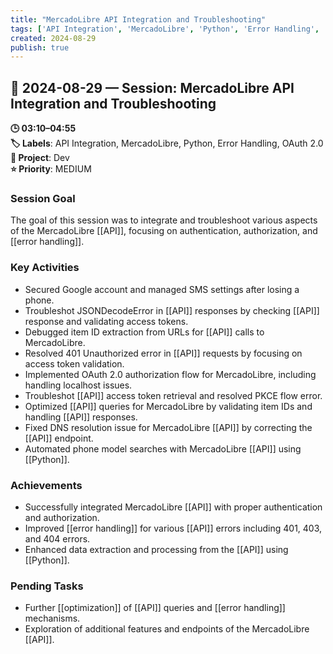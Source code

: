 ```yaml
---
title: "MercadoLibre API Integration and Troubleshooting"
tags: ['API Integration', 'MercadoLibre', 'Python', 'Error Handling', 'OAuth 2.0']
created: 2024-08-29
publish: true
---
```


## 📅 2024-08-29 — Session: MercadoLibre API Integration and Troubleshooting

**🕒 03:10–04:55**  
**🏷️ Labels**: API Integration, MercadoLibre, Python, Error Handling, OAuth 2.0  
**📂 Project**: Dev  
**⭐ Priority**: MEDIUM  


### Session Goal
The goal of this session was to integrate and troubleshoot various aspects of the MercadoLibre [[API]], focusing on authentication, authorization, and [[error handling]].

### Key Activities
- Secured Google account and managed SMS settings after losing a phone.
- Troubleshot JSONDecodeError in [[API]] responses by checking [[API]] response and validating access tokens.
- Debugged item ID extraction from URLs for [[API]] calls to MercadoLibre.
- Resolved 401 Unauthorized error in [[API]] requests by focusing on access token validation.
- Implemented OAuth 2.0 authorization flow for MercadoLibre, including handling localhost issues.
- Troubleshot [[API]] access token retrieval and resolved PKCE flow error.
- Optimized [[API]] queries for MercadoLibre by validating item IDs and handling [[API]] responses.
- Fixed DNS resolution issue for MercadoLibre [[API]] by correcting the [[API]] endpoint.
- Automated phone model searches with MercadoLibre [[API]] using [[Python]].

### Achievements
- Successfully integrated MercadoLibre [[API]] with proper authentication and authorization.
- Improved [[error handling]] for various [[API]] errors including 401, 403, and 404 errors.
- Enhanced data extraction and processing from the [[API]] using [[Python]].

### Pending Tasks
- Further [[optimization]] of [[API]] queries and [[error handling]] mechanisms.
- Exploration of additional features and endpoints of the MercadoLibre [[API]].
